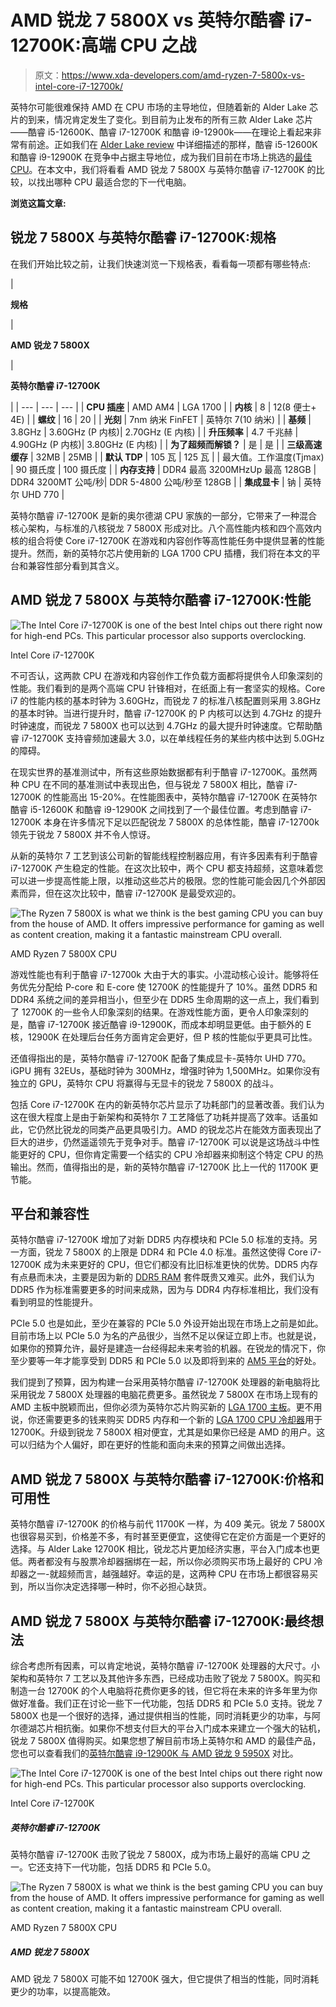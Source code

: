 # AMD 锐龙 7 5800X vs 英特尔酷睿 i7-12700K:高端 CPU 之战

> 原文：<https://www.xda-developers.com/amd-ryzen-7-5800x-vs-intel-core-i7-12700k/>

英特尔可能很难保持 AMD 在 CPU 市场的主导地位，但随着新的 Alder Lake 芯片的到来，情况肯定发生了变化。到目前为止发布的所有三款 Alder Lake 芯片——酷睿 i5-12600K、酷睿 i7-12700K 和酷睿 i9-12900k——在理论上看起来非常有前途。正如我们在 [Alder Lake review](https://www.xda-developers.com/intel-alder-lake-review/) 中详细描述的那样，酷睿 i5-12600K 和酷睿 i9-12900K 在竞争中占据主导地位，成为我们目前在市场上挑选的[最佳 CPU](https://www.xda-developers.com/best-cpus/)。在本文中，我们将看看 AMD 锐龙 7 5800X 与英特尔酷睿 i7-12700K 的比较，以找出哪种 CPU 最适合您的下一代电脑。

**浏览这篇文章:**

## 锐龙 7 5800X 与英特尔酷睿 i7-12700K:规格

在我们开始比较之前，让我们快速浏览一下规格表，看看每一项都有哪些特点:

| 

**规格**

 | 

**AMD 锐龙 7 5800X**

 | 

**英特尔酷睿 i7-12700K**

 |
| --- | --- | --- |
| **CPU 插座** | AMD AM4 | LGA 1700 |
| **内核** | 8 | 12(8 便士+ 4E) |
| **螺纹** | 16 | 20 |
| **光刻** | 7nm 纳米 FinFET | 英特尔 7(10 纳米) |
| **基频** | 3.8GHz | 3.60GHz (P 内核)&#124; 2.70GHz (E 内核) |
| **升压频率** | 4.7 千兆赫 | 4.90GHz (P 内核)&#124; 3.80GHz (E 内核) |
| **为了超频而解锁？** | 是 | 是 |
| **三级高速缓存** | 32MB | 25MB |
| **默认 TDP** | 105 瓦 | 125 瓦 |
| 最大值。工作温度(Tjmax) | 90 摄氏度 | 100 摄氏度 |
| **内存支持** | DDR4 最高 3200MHzUp 最高 128GB | DDR4 3200MT 公吨/秒&#124; DDR 5-4800 公吨/秒至 128GB |
| **集成显卡** | 钠 | 英特尔 UHD 770 |

英特尔酷睿 i7-12700K 是新的奥尔德湖 CPU 家族的一部分，它带来了一种混合核心架构，与标准的八核锐龙 7 5800X 形成对比。八个高性能内核和四个高效内核的组合将使 Core i7-12700K 在游戏和内容创作等高性能任务中提供显著的性能提升。然而，新的英特尔芯片使用新的 LGA 1700 CPU 插槽，我们将在本文的平台和兼容性部分看到其含义。

## AMD 锐龙 7 5800X 与英特尔酷睿 i7-12700K:性能

 <picture>![The Intel Core i7-12700K is one of the best Intel chips out there right now for high-end PCs. This particular processor also supports overclocking.](img/a47287c139b0e24cdd3ed10fafd34542.png)</picture> 

Intel Core i7-12700K

不可否认，这两款 CPU 在游戏和内容创作工作负载方面都将提供令人印象深刻的性能。我们看到的是两个高端 CPU 针锋相对，在纸面上有一套坚实的规格。Core i7 的性能内核的基本时钟为 3.60GHz，而锐龙 7 的标准八核配置则采用 3.8GHz 的基本时钟。当进行提升时，酷睿 i7-12700K 的 P 内核可以达到 4.7GHz 的提升时钟速度，而锐龙 7 5800X 也可以达到 4.7GHz 的最大提升时钟速度。它帮助酷睿 i7-12700K 支持睿频加速最大 3.0，以在单线程任务的某些内核中达到 5.0GHz 的障碍。

在现实世界的基准测试中，所有这些原始数据都有利于酷睿 i7-12700K。虽然两种 CPU 在不同的基准测试中表现出色，但与锐龙 7 5800X 相比，酷睿 i7-12700K 的性能高出 15-20%。在性能图表中，英特尔酷睿 i7-12700K 在英特尔酷睿 i5-12600K 和酷睿 i9-12900K 之间找到了一个最佳位置。考虑到酷睿 i7-12700K 本身在许多情况下足以匹配锐龙 7 5800X 的总体性能，酷睿 i7-12700k 领先于锐龙 7 5800X 并不令人惊讶。

从新的英特尔 7 工艺到该公司新的智能线程控制器应用，有许多因素有利于酷睿 i7-12700K 产生稳定的性能。在这次比较中，两个 CPU 都支持超频，这意味着您可以进一步提高性能上限，以推动这些芯片的极限。您的性能可能会因几个外部因素而异，但在这次比较中，酷睿 i7-12700K 是最受欢迎的。

 <picture>![The Ryzen 7 5800X is what we think is the best gaming CPU you can buy from the house of AMD. It offers impressive performance for gaming as well as content creation, making it a fantastic mainstream CPU overall.](img/4fc21fa240c4225d866fb9c71b1f8da0.png)</picture> 

AMD Ryzen 7 5800X CPU

游戏性能也有利于酷睿 i7-12700k 大由于大的事实。小混动核心设计。能够将任务优先分配给 P-core 和 E-core 使 12700K 的性能提升了 10%。虽然 DDR5 和 DDR4 系统之间的差异相当小，但至少在 DDR5 生命周期的这一点上，我们看到了 12700K 的一些令人印象深刻的结果。在游戏性能方面，更令人印象深刻的是，酷睿 i7-12700K 接近酷睿 i9-12900K，而成本却明显更低。由于额外的 E 核，12900K 在处理后台任务方面肯定会更好，但 P 核的性能似乎更具可比性。

还值得指出的是，英特尔酷睿 i7-12700K 配备了集成显卡-英特尔 UHD 770。iGPU 拥有 32EUs，基础时钟为 300MHz，增强时钟为 1,500MHz。如果你没有独立的 GPU，英特尔 CPU 将赢得与无显卡的锐龙 7 5800X 的战斗。

包括 Core i7-12700K 在内的新英特尔芯片显示了功耗部门的显著改善。我们认为这在很大程度上是由于新架构和英特尔 7 工艺降低了功耗并提高了效率。话虽如此，它仍然比锐龙的同类产品更具吸引力。AMD 的锐龙芯片在能效方面表现出了巨大的进步，仍然遥遥领先于竞争对手。酷睿 i7-12700K 可以说是这场战斗中性能更好的 CPU，但你肯定需要一个结实的 CPU 冷却器来抑制这个特定 CPU 的热输出。然而，值得指出的是，新的英特尔酷睿 i7-12700K 比上一代的 11700K 更节能。

## 平台和兼容性

英特尔酷睿 i7-12700K 增加了对新 DDR5 内存模块和 PCIe 5.0 标准的支持。另一方面，锐龙 7 5800X 的上限是 DDR4 和 PCIe 4.0 标准。虽然这使得 Core i7-12700K 成为未来更好的 CPU，但它们都没有比旧标准更快的优势。DDR5 内存有点悬而未决，主要是因为新的 [DDR5 RAM](https://www.xda-developers.com/best-ddr5-ram/) 套件既贵又难买。此外，我们认为 DDR5 作为标准需要更多的时间来成熟，因为与 DDR4 内存标准相比，我们没有看到明显的性能提升。

PCIe 5.0 也是如此，至少在兼容的 PCIe 5.0 外设开始出现在市场上之前是如此。目前市场上以 PCIe 5.0 为名的产品很少，当然不足以保证立即上市。也就是说，如果你的预算允许，最好是建造一台经得起未来考验的机器。在锐龙的情况下，你至少要等一年才能享受到 DDR5 和 PCIe 5.0 以及即将到来的 [AM5 平台](https://www.xda-developers.com/amds-am5-platform-will-launch-in-2022-with-support-for-ddr5-and-pcie-5-0/)的好处。

我们提到了预算，因为构建一台采用英特尔酷睿 i7-12700K 处理器的新电脑将比采用锐龙 7 5800X 处理器的电脑花费更多。虽然锐龙 7 5800X 在市场上现有的 AMD 主板中脱颖而出，但你必须为英特尔芯片购买新的 [LGA 1700 主板](https://www.xda-developers.com/best-lga-1700-motherboard/)。更不用说，你还需要更多的钱来购买 DDR5 内存和一个新的 [LGA 1700 CPU 冷却器](https://www.xda-developers.com/cpu-coolers-socket-lga-1700/)用于 12700K。升级到锐龙 7 5800X 相对便宜，尤其是如果你已经是 AMD 的用户。这可以归结为个人偏好，即在更好的性能和面向未来的预算之间做出选择。

## AMD 锐龙 7 5800X 与英特尔酷睿 i7-12700K:价格和可用性

英特尔酷睿 i7-12700K 的价格与前代 11700K 一样，为 409 美元。锐龙 7 5800X 也很容易买到，价格差不多，有时甚至更便宜，这使得它在定价方面是一个更好的选择。与 Alder Lake 12700K 相比，锐龙芯片更加经济实惠，平台入门成本也更低。两者都没有与股票冷却器捆绑在一起，所以你必须购买市场上最好的 CPU 冷却器之一-就超频而言，越强越好。幸运的是，这两种 CPU 在市场上都很容易买到，所以当你决定选择哪一种时，你不必担心缺货。

## AMD 锐龙 7 5800X 与英特尔酷睿 i7-12700K:最终想法

综合考虑所有因素，可以肯定地说，英特尔酷睿 i7-12700K 处理器的大尺寸。小架构和英特尔 7 工艺以及其他许多东西，已经成功击败了锐龙 7 5800X。购买和制造一台 12700K 的个人电脑将花费你更多的钱，但它将在未来的许多年里为你做好准备。我们正在讨论一些下一代功能，包括 DDR5 和 PCIe 5.0 支持。锐龙 7 5800X 也是一个很好的选择，通过提供相当的性能，同时消耗更少的功率，与阿尔德湖芯片相抗衡。如果你不想支付巨大的平台入门成本来建立一个强大的钻机，锐龙 7 5800X 值得购买。如果您想了解目前市场上英特尔和 AMD 的最佳产品，您也可以查看我们的[英特尔酷睿 i9-12900K 与 AMD 锐龙 9 5950X](https://www.xda-developers.com/intel-core-i9-12900k-vs-amd-ryzen-5950x/) 对比。

 <picture>![The Intel Core i7-12700K is one of the best Intel chips out there right now for high-end PCs. This particular processor also supports overclocking.](img/a47287c139b0e24cdd3ed10fafd34542.png)</picture> 

Intel Core i7-12700K

##### 英特尔酷睿 i7-12700K

英特尔酷睿 i7-12700K 击败了锐龙 7 5800X，成为市场上最好的高端 CPU 之一。它还支持下一代功能，包括 DDR5 和 PCIe 5.0。

 <picture>![The Ryzen 7 5800X is what we think is the best gaming CPU you can buy from the house of AMD. It offers impressive performance for gaming as well as content creation, making it a fantastic mainstream CPU overall.](img/4fc21fa240c4225d866fb9c71b1f8da0.png)</picture> 

AMD Ryzen 7 5800X CPU

##### AMD 锐龙 7 5800X

AMD 锐龙 7 5800X 可能不如 12700K 强大，但它提供了相当的性能，同时消耗更少的功率，以提高能效。
